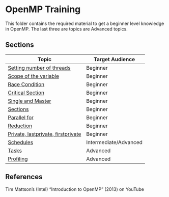 # OpenMP Training
This folder contains the required material to get a beginner level knowledge in OpenMP. The last three are topics are Advanced topics.

## Sections

| Topic                                                                 | Target Audience       |
| --------------------------------------------------------------------- | --------------------- |
| [Setting number of threads](01.md)                         | Beginner              |
| [Scope of the variable](02.md)                         | Beginner              |
| [Race Condition](03.md)                                | Beginner              |
| [Critical Section](04.md)				| Beginner              |
| [Single and Master](05.md)                              | Beginner              |
| [Sections](06.md)                                            | Beginner              |
| [Parallel for](07.md)                                    | Beginner              |
| [Reduction](08.md)                                          | Beginner              |
| [Private, lastprivate, firstprivate ](09.md)       | Beginner              |
| [Schedules](10.md)                                          | Intermediate/Advanced |
| [Tasks](11.md)                                                  | Advanced              |
| [Profiling](12.md)                                          | Advanced              |


## References
Tim Mattson’s (Intel) “Introduction to OpenMP” (2013) on YouTube

